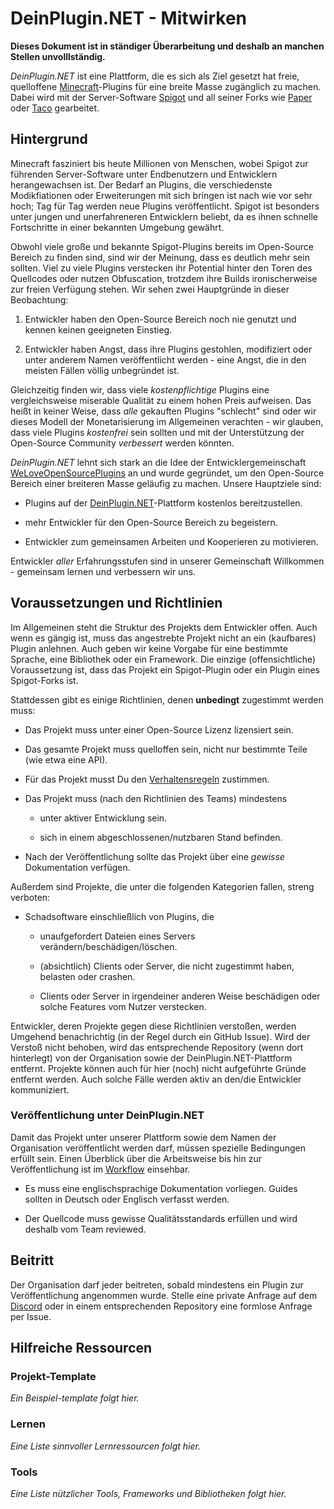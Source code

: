 # DeinPlugin.NET - Mitwirken

**Dieses Dokument ist in ständiger Überarbeitung und deshalb an manchen Stellen unvolllständig.**

*DeinPlugin.NET* ist eine Plattform, die es sich als Ziel gesetzt hat freie, quelloffene [Minecraft](https://minecraft.net)-Plugins für eine breite Masse zugänglich zu machen. Dabei wird mit der Server-Software [Spigot](https://www.spigotmc.org/) und all seiner Forks wie [Paper](https://papermc.io) oder [Taco](https://tacospigot.github.io/) gearbeitet.

## Hintergrund

Minecraft fasziniert bis heute Millionen von Menschen, wobei Spigot zur führenden Server-Software unter Endbenutzern und Entwicklern herangewachsen ist. Der Bedarf an Plugins, die verschiedenste Modikfiationen oder Erweiterungen mit sich bringen ist nach wie vor sehr hoch; Tag für Tag werden neue Plugins veröffentlicht. Spigot ist besonders unter jungen und unerfahreneren Entwicklern beliebt, da es ihnen schnelle Fortschritte in einer bekannten Umgebung gewährt.

Obwohl viele große und bekannte Spigot-Plugins bereits im Open-Source Bereich zu finden sind, sind wir der Meinung, dass es deutlich mehr sein sollten. Viel zu viele Plugins verstecken ihr Potential hinter den Toren des Quellcodes oder nutzen Obfuscation, trotzdem ihre Builds ironischerweise zur freien Verfügung stehen. Wir sehen zwei Hauptgründe in dieser Beobachtung:

1. Entwickler haben den Open-Source Bereich noch nie genutzt und kennen keinen geeigneten Einstieg.

2. Entwickler haben Angst, dass ihre Plugins gestohlen, modifiziert oder unter anderem Namen veröffentlicht werden - eine Angst, die in den meisten Fällen völlig unbegründet ist.

Gleichzeitig finden wir, dass viele *kostenpflichtige* Plugins eine vergleichsweise miserable Qualität zu einem hohen Preis aufweisen. Das heißt in keiner Weise, dass *alle* gekauften Plugins "schlecht" sind oder wir dieses Modell der Monetarisierung im Allgemeinen verachten - wir glauben, dass viele Plugins *kostenfrei* sein sollten und mit der Unterstützung der Open-Source Community *verbessert* werden könnten.

*DeinPlugin.NET* lehnt sich stark an die Idee der Entwicklergemeinschaft [WeLoveOpenSourcePlugins](https://github.com/WeLoveOpenSourcePlugins) an und wurde gegründet, um den Open-Source Bereich einer breiteren Masse geläufig zu machen. Unsere Hauptziele sind:

- Plugins auf der [DeinPlugin.NET](https://deinplugin.net/)-Plattform kostenlos bereitzustellen.

- mehr Entwickler für den Open-Source Bereich zu begeistern.

- Entwickler zum gemeinsamen Arbeiten und Kooperieren zu motivieren.

Entwickler *aller* Erfahrungsstufen sind in unserer Gemeinschaft Willkommen - gemeinsam lernen und verbessern wir uns.

## Voraussetzungen und Richtlinien

Im Allgemeinen steht die Struktur des Projekts dem Entwickler offen. Auch wenn es gängig ist, muss das angestrebte Projekt nicht an ein (kaufbares) Plugin anlehnen. Auch geben wir keine Vorgabe für eine bestimmte Sprache, eine Bibliothek oder ein Framework. Die einzige (offensichtliche) Voraussetzung ist, dass das Projekt ein Spigot-Plugin oder ein Plugin eines Spigot-Forks ist.

Stattdessen gibt es einige Richtlinien, denen **unbedingt** zugestimmt werden muss:

- Das Projekt muss unter einer Open-Source Lizenz lizensiert sein.

- Das gesamte Projekt muss quelloffen sein, nicht nur bestimmte Teile (wie etwa eine API).

- Für das Projekt musst Du den [Verhaltensregeln](./) zustimmen.

- Das Projekt muss (nach den Richtlinien des Teams) mindestens

  - unter aktiver Entwicklung sein.

  - sich in einem abgeschlossenen/nutzbaren Stand befinden.

- Nach der Veröffentlichung sollte das Projekt über eine *gewisse* Dokumentation verfügen.

Außerdem sind Projekte, die unter die folgenden Kategorien fallen, streng verboten:

- Schadsoftware einschließlich von Plugins, die
  - unaufgefordert Dateien eines Servers verändern/beschädigen/löschen.

  - (absichtlich) Clients oder Server, die nicht zugestimmt haben, belasten oder crashen.

  - Clients oder Server in irgendeiner anderen Weise beschädigen oder solche Features vom Nutzer verstecken.

Entwickler, deren Projekte gegen diese Richtlinien verstoßen, werden Umgehend benachrichtig (in der Regel durch ein GitHub Issue). Wird der Verstoß nicht behoben, wird das entsprechende Repository (wenn dort hinterlegt) von der Organisation sowie der DeinPlugin.NET-Plattform entfernt. Projekte können auch für hier (noch) nicht aufgeführte Gründe entfernt werden. Auch solche Fälle werden aktiv an den/die Entwickler kommuniziert.

### Veröffentlichung unter DeinPlugin.NET

Damit das Projekt unter unserer Plattform sowie dem Namen der Organisation veröffentlicht werden darf, müssen spezielle Bedingungen erfüllt sein. Einen Überblick über die Arbeitsweise bis hin zur Veröffentlichung ist im [Workflow](./) einsehbar.

- Es muss eine englischsprachige Dokumentation vorliegen. Guides sollten in Deutsch oder Englisch verfasst werden.

- Der Quellcode muss gewisse Qualitätsstandards erfüllen und wird deshalb vom Team reviewed.

## Beitritt

Der Organisation darf jeder beitreten, sobald mindestens ein Plugin zur Veröffentlichung angenommen wurde. Stelle eine private Anfrage auf dem [Discord](https://discord.gg/azG4wxrQWy) oder in einem entsprechenden Repository eine formlose Anfrage per Issue.

## Hilfreiche Ressourcen

### Projekt-Template

*Ein Beispiel-template folgt hier.*

### Lernen

*Eine Liste sinnvoller Lernressourcen folgt hier.*

### Tools

*Eine Liste nützlicher Tools, Frameworks und Bibliotheken folgt hier.*

